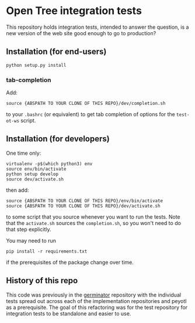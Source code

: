 # Open Tree integration tests

This repository holds integration tests, intended to answer the
question, is a new version of the web site good enough to go to
production?

## Installation (for end-users)

    python setup.py install


### tab-completion
Add:

    source {ABSPATH TO YOUR CLONE OF THIS REPO}/dev/completion.sh

to your `.bashrc` (or equivalent) to get tab completion of options for the `test-ot-ws`
script.

## Installation (for developers)
One time only:

    virtualenv -p$(which python3) env
    source env/bin/activate
    python setup develop
    source dev/activate.sh

then add:

    source {ABSPATH TO YOUR CLONE OF THIS REPO}/env/bin/activate
    source {ABSPATH TO YOUR CLONE OF THIS REPO}/dev/activate.sh

to some script that you source whenever you want to run the tests.
Note that the `activate.sh` sources the `completion.sh`, so you won't need to do
    that step explicitly.

You may need to run

    pip install -r requirements.txt

if the prerequisites of the package change over time.

## History of this repo
This code was previously in the [germinator](https://github.com/OpenTreeOfLife/germinator)
    repository with the individual tests spread out across each of
    the implementation repositories and peyotl as a prerequisite.
The goal of this refactoring was for the test repository for integration tests
    to be standalone and easier to use.


